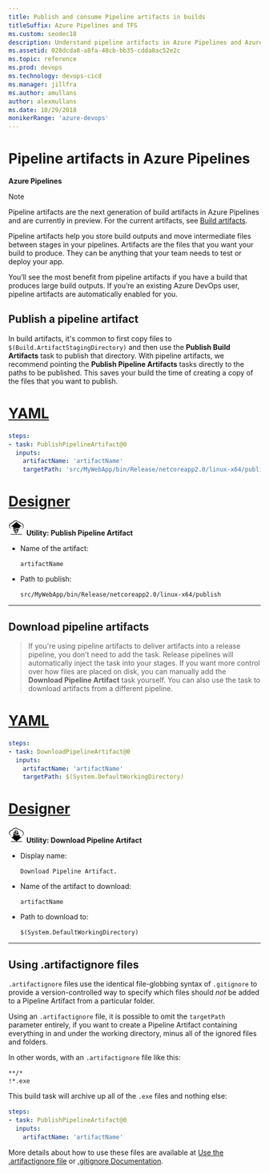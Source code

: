 ```yaml
---
title: Publish and consume Pipeline artifacts in builds
titleSuffix: Azure Pipelines and TFS
ms.custom: seodec18
description: Understand pipeline artifacts in Azure Pipelines and Azure DevOps Server
ms.assetid: 028dcda8-a8fa-48cb-bb35-cdda8ac52e2c
ms.topic: reference
ms.prod: devops
ms.technology: devops-cicd
ms.manager: jillfra
ms.author: amullans
author: alexmullans
ms.date: 10/29/2018
monikerRange: 'azure-devops'
---
```


# Pipeline artifacts in Azure Pipelines

**Azure Pipelines**

> [!NOTE]
> Pipeline artifacts are the next generation of build artifacts in Azure Pipelines and are currently in preview.
> For the current artifacts, see [Build artifacts](build-artifacts.md).

Pipeline artifacts help you store build outputs and move intermediate files between stages in your pipelines. Artifacts are the files that you want your build to produce. They can be anything that your team needs to test or deploy your app.

You’ll see the most benefit from pipeline artifacts if you have a build that produces large build outputs. If you’re an existing Azure DevOps user, pipeline artifacts are automatically enabled for you.

## Publish a pipeline artifact

In build artifacts, it's common to first copy files to `$(Build.ArtifactStagingDirectory)` and then use the **Publish Build Artifacts** task to publish that directory. With pipeline artifacts, we recommend pointing the **Publish Pipeline Artifacts** tasks directly to the paths to be published. This saves your build the time of creating a copy of the files that you want to publish.

# [YAML](#tab/yaml)

```yaml
steps:
- task: PublishPipelineArtifact@0
  inputs:
    artifactName: 'artifactName'
    targetPath: 'src/MyWebApp/bin/Release/netcoreapp2.0/linux-x64/publish'
```

# [Designer](#tab/designer)

![icon](../tasks/utility/_img/publish-pipeline-artifact.png) **Utility: Publish Pipeline Artifact**

* Name of the artifact:

   ```
   artifactName
   ```

* Path to publish:

   ```
   src/MyWebApp/bin/Release/netcoreapp2.0/linux-x64/publish
   ```

---

## Download pipeline artifacts

> If you're using pipeline artifacts to deliver artifacts into a release pipeline, you don’t need to add the task. Release pipelines will automatically inject the task into your stages. If you want more control over how files are placed on disk, you can manually add the **Download Pipeline Artifact** task yourself. You can also use the task to download artifacts from a different pipeline.

# [YAML](#tab/yaml)

```yaml
steps:
- task: DownloadPipelineArtifact@0
  inputs:
    artifactName: 'artifactName'
    targetPath: $(System.DefaultWorkingDirectory)
```

# [Designer](#tab/designer)

![icon](../tasks/utility/_img/download-pipeline-artifact.png) **Utility: Download Pipeline Artifact**

* Display name:

   ```
   Download Pipeline Artifact.
   ```

* Name of the artifact to download:

   ```
   artifactName
   ```

* Path to download to:

   ```
   $(System.DefaultWorkingDirectory)
   ```

---

## Using .artifactignore files

`.artifactignore` files use the identical file-globbing syntax of `.gitignore` to provide a version-controlled way to specify which files should _not_ be added to a Pipeline Artifact from a particular folder.

Using an `.artifactignore` file, it is possible to omit the `targetPath` parameter entirely, if you want to create a Pipeline Artifact containing everything in and under the working directory, minus all of the ignored files and folders.

In other words, with an `.artifactignore` file like this:

```
**/*
!*.exe
```

This build task will archive up all of the `.exe` files and nothing else:

```yaml
steps:
- task: PublishPipelineArtifact@0
  inputs:
    artifactName: 'artifactName'
```

More details about how to use these files are available at [Use the .artifactignore file](../../artifacts/reference/artifactignore.md) or [.gitignore Documentation](https://git-scm.com/docs/gitignore).
